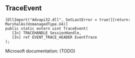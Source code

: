 ## TraceEvent

```
[DllImport("Advapi32.dll", SetLastError = true)][return: MarshalAs(UnmanagedType.U4)]
public static extern uint TraceEvent(
   [In] TRACEHANDLE SessionHandle,
   [In] ref EVENT_TRACE_HEADER EventTrace
);
```

Microsoft documentation: (TODO)
